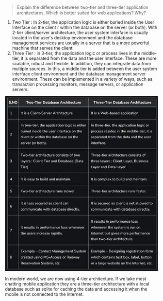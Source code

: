 > Explain the diﬀerence between two-tier and three-tier application architectures.
> Which is better suited for web applications? Why?

1. Two Tier : In 2-tier, the application logic is either buried inside the User Interface on the client r within the database on the server (or both). With 2-tier client/server architecture, the user system interface is usually located in the user's desktop environment and the database management services are usually in a server that is a more powerful machine that serves the client.
2. Three Tier : in 3-tier, the application logic or process lives in the middle-tier, it is separated from the data and the user interface. These are more scalable, robust and flexible. In addition, they can integrate data from multiple sources. In this, a middle tier is added between the user system interface client environment and the database management server environment. These can be implemented in a variety of ways, such as transaction processing monitors, message servers, or application servers.

![1693575033708](image/1.12/1693575033708.png)

In modern world, we are now using 4-tier architecture. If we take most chatting mobile application they are a three-tier architecture with a local database such as sqlite for caching the data and accessing it when the mobile is not connected to the internet.
